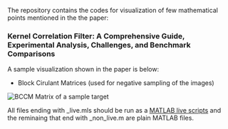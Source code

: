 The repository contains the codes for visualization of few mathematical points mentioned in the the paper:

### Kernel Correlation Filter: A Comprehensive Guide, Experimental Analysis, Challenges, and Benchmark Comparisons

A sample visualization shown in the paper is below:

- Block Cirulant Matrices (used for negative sampling of the images)

![BCCM Matrix of a sample target]("images/targer_circ_shifts.png?raw=true "BCCM Marix of a sample target")

All files ending with _live.mls should be run as a [MATLAB live scripts](https://www.mathworks.com/help/matlab/matlab_prog/create-live-scripts.html) and the reminaing that end with _non_live.m are plain MATLAB files. 
